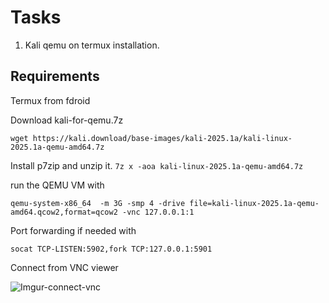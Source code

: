 # Tasks 


1. Kali qemu on termux installation.

## Requirements

Termux from fdroid

Download kali-for-qemu.7z

`wget https://kali.download/base-images/kali-2025.1a/kali-linux-2025.1a-qemu-amd64.7z`

Install p7zip and unzip it.
`7z x -aoa kali-linux-2025.1a-qemu-amd64.7z`

run the QEMU VM with 

`qemu-system-x86_64  -m 3G -smp 4 -drive file=kali-linux-2025.1a-qemu-amd64.qcow2,format=qcow2 -vnc 127.0.0.1:1`

Port forwarding if needed with

`socat TCP-LISTEN:5902,fork TCP:127.0.0.1:5901`

Connect from VNC viewer

![Imgur-connect-vnc](https://i.imgur.com/LhxHm3Y.png)
